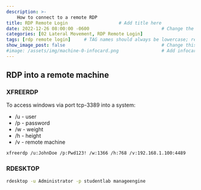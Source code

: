 ```yaml
---
description: >-
    How to connect to a remote RDP
title: RDP Remote Login                   # Add title here
date: 2022-12-26 08:00:00 -0600                           # Change the date to match completion date
categories: [02 Lateral Movement, RDP Remote Login]                     # Change Templates to Writeup
tags: [rdp remote login]     # TAG names should always be lowercase; replace template with writeup, and add relevant tags
show_image_post: false                                    # Change this to true
#image: /assets/img/machine-0-infocard.png                # Add infocard image here for post preview image
---
```

## RDP into a remote machine

### XFREERDP
To access windows via port tcp-3389 into a system:
- /u - user
- /p - password
- /w - weight
- /h - height
- /v - remote machine
```bash
xfreerdp /u:JohnDoe /p:Pwd123! /w:1366 /h:768 /v:192.168.1.100:4489
```
### RDESKTOP
```bash
rdesktop -u Administrator -p studentlab manageengine
```
